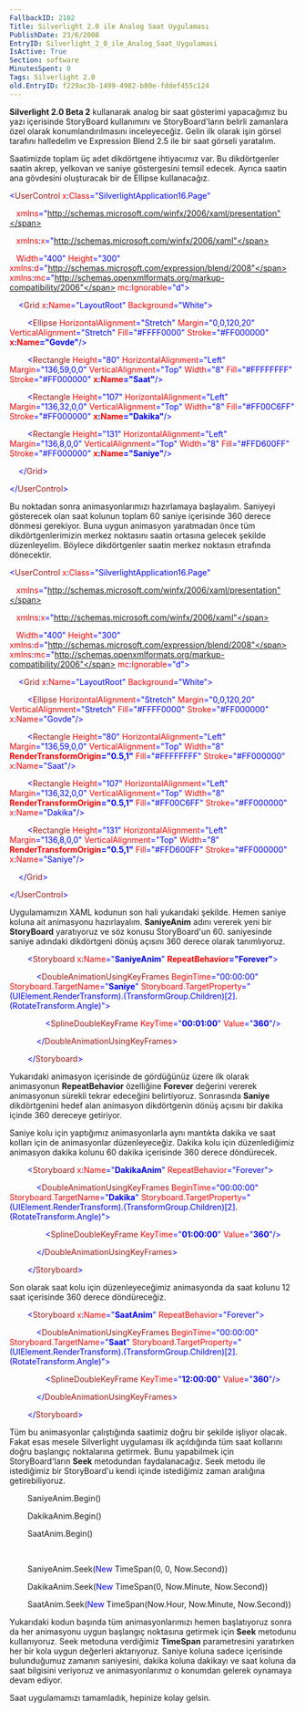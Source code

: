 ```yaml
---
FallbackID: 2102
Title: Silverlight 2.0 ile Analog Saat Uygulaması
PublishDate: 23/6/2008
EntryID: Silverlight_2_0_ile_Analog_Saat_Uygulamasi
IsActive: True
Section: software
MinutesSpent: 0
Tags: Silverlight 2.0
old.EntryID: f229ac3b-1499-4982-b80e-fddef455c124
---
```

**Silverlight 2.0 Beta 2** kullanarak analog bir saat gösterimi
yapacağımız bu yazı içerisinde StoryBoard kullanımını ve
StoryBoard'ların belirli zamanlara özel olarak konumlandırılmasını
inceleyeceğiz. Gelin ilk olarak işin görsel tarafını halledelim ve
Expression Blend 2.5 ile bir saat görseli yaratalım.

Saatimizde toplam üç adet dikdörtgene ihtiyacımız var. Bu dikdörtgenler
saatin akrep, yelkovan ve saniye göstergesini temsil edecek. Ayrıca
saatin ana gövdesini oluşturacak bir de Ellipse kullanacağız.

<span style="color: blue;">\<</span><span
style="color: #a31515;">UserControl</span><span style="color: red;">
x</span><span style="color: blue;">:</span><span
style="color: red;">Class</span><span
style="color: blue;">="SilverlightApplication16.Page"</span>

   <span style="color: red;"> xmlns</span><span
style="color: blue;">="http://schemas.microsoft.com/winfx/2006/xaml/presentation"</span>

   <span style="color: red;"> xmlns</span><span
style="color: blue;">:</span><span style="color: red;">x</span><span
style="color: blue;">="http://schemas.microsoft.com/winfx/2006/xaml"</span>

   <span style="color: red;"> Width</span><span
style="color: blue;">="400"</span><span style="color: red;">
Height</span><span style="color: blue;">="300"</span><span
style="color: red;"> xmlns</span><span
style="color: blue;">:</span><span style="color: red;">d</span><span
style="color: blue;">="http://schemas.microsoft.com/expression/blend/2008"</span><span
style="color: red;"> xmlns</span><span
style="color: blue;">:</span><span style="color: red;">mc</span><span
style="color: blue;">="http://schemas.openxmlformats.org/markup-compatibility/2006"</span><span
style="color: red;"> mc</span><span style="color: blue;">:</span><span
style="color: red;">Ignorable</span><span
style="color: blue;">="d"\></span>

<span style="color: #a31515;">    </span><span
style="color: blue;">\<</span><span
style="color: #a31515;">Grid</span><span style="color: red;">
x</span><span style="color: blue;">:</span><span
style="color: red;">Name</span><span
style="color: blue;">="LayoutRoot"</span><span style="color: red;">
Background</span><span style="color: blue;">="White"\></span>

<span style="color: #a31515;">        </span><span
style="color: blue;">\<</span><span
style="color: #a31515;">Ellipse</span><span style="color: red;">
HorizontalAlignment</span><span
style="color: blue;">="Stretch"</span><span style="color: red;">
Margin</span><span style="color: blue;">="0,0,120,20"</span><span
style="color: red;"> VerticalAlignment</span><span
style="color: blue;">="Stretch"</span><span style="color: red;">
Fill</span><span style="color: blue;">="\#FFFF0000"</span><span
style="color: red;"> Stroke</span><span
style="color: blue;">="\#FF000000"</span><span style="color: red;">
**x**</span><span style="color: blue;">**:**</span><span
style="color: red;">**Name**</span><span
style="color: blue;">**="Govde"**/\></span>

<span style="color: #a31515;">        </span><span
style="color: blue;">\<</span><span
style="color: #a31515;">Rectangle</span><span style="color: red;">
Height</span><span style="color: blue;">="80"</span><span
style="color: red;"> HorizontalAlignment</span><span
style="color: blue;">="Left"</span><span style="color: red;">
Margin</span><span style="color: blue;">="136,59,0,0"</span><span
style="color: red;"> VerticalAlignment</span><span
style="color: blue;">="Top"</span><span style="color: red;">
Width</span><span style="color: blue;">="8"</span><span
style="color: red;"> Fill</span><span
style="color: blue;">="\#FFFFFFFF"</span><span style="color: red;">
Stroke</span><span style="color: blue;">="\#FF000000"</span><span
style="color: red;"> **x**</span><span
style="color: blue;">**:**</span><span
style="color: red;">**Name**</span><span
style="color: blue;">**="Saat"**/\></span>

<span style="color: #a31515;">        </span><span
style="color: blue;">\<</span><span
style="color: #a31515;">Rectangle</span><span style="color: red;">
Height</span><span style="color: blue;">="107"</span><span
style="color: red;"> HorizontalAlignment</span><span
style="color: blue;">="Left"</span><span style="color: red;">
Margin</span><span style="color: blue;">="136,32,0,0"</span><span
style="color: red;"> VerticalAlignment</span><span
style="color: blue;">="Top"</span><span style="color: red;">
Width</span><span style="color: blue;">="8"</span> <span
style="color: red;"> Fill</span><span
style="color: blue;">="\#FF00C6FF"</span><span style="color: red;">
Stroke</span><span style="color: blue;">="\#FF000000"</span><span
style="color: red;"> **x**</span><span
style="color: blue;">**:**</span><span
style="color: red;">**Name**</span><span
style="color: blue;">**="Dakika"**/\></span>

<span style="color: #a31515;">        </span><span
style="color: blue;">\<</span><span
style="color: #a31515;">Rectangle</span><span style="color: red;">
Height</span><span style="color: blue;">="131"</span><span
style="color: red;"> HorizontalAlignment</span><span
style="color: blue;">="Left"</span><span style="color: red;">
Margin</span><span style="color: blue;">="136,8,0,0"</span><span
style="color: red;"> VerticalAlignment</span><span
style="color: blue;">="Top"</span><span style="color: red;">
Width</span><span style="color: blue;">="8"</span><span
style="color: red;"> Fill</span><span
style="color: blue;">="\#FFD600FF"</span><span style="color: red;">
Stroke</span><span style="color: blue;">="\#FF000000"</span><span
style="color: red;"> **x**</span><span
style="color: blue;">**:**</span><span
style="color: red;">**Name**</span><span
style="color: blue;">**="Saniye"**/\></span>

<span style="color: #a31515;">    </span><span
style="color: blue;">\</</span><span
style="color: #a31515;">Grid</span><span style="color: blue;">\></span>

<span style="color: blue;">\</</span><span
style="color: #a31515;">UserControl</span><span
style="color: blue;">\></span>

Bu noktadan sonra animasyonlarımızı hazırlamaya başlayalım. Saniyeyi
gösterecek olan saat kolunun toplam 60 saniye içerisinde 360 derece
dönmesi gerekiyor. Buna uygun animasyon yaratmadan önce tüm
dikdörtgenlerimizin merkez noktasını saatin ortasına gelecek şekilde
düzenleyelim. Böylece dikdörtgenler saatin merkez noktasın etrafında
dönecektir.

<span style="color: blue;">\<</span><span
style="color: #a31515;">UserControl</span><span style="color: red;">
x</span><span style="color: blue;">:</span><span
style="color: red;">Class</span><span
style="color: blue;">="SilverlightApplication16.Page"</span>

   <span style="color: red;"> xmlns</span><span
style="color: blue;">="http://schemas.microsoft.com/winfx/2006/xaml/presentation"</span>

   <span style="color: red;"> xmlns</span><span
style="color: blue;">:</span><span style="color: red;">x</span><span
style="color: blue;">="http://schemas.microsoft.com/winfx/2006/xaml"</span>

   <span style="color: red;"> Width</span><span
style="color: blue;">="400"</span><span style="color: red;">
Height</span><span style="color: blue;">="300"</span><span
style="color: red;"> xmlns</span><span
style="color: blue;">:</span><span style="color: red;">d</span><span
style="color: blue;">="http://schemas.microsoft.com/expression/blend/2008"</span><span
style="color: red;"> xmlns</span><span
style="color: blue;">:</span><span style="color: red;">mc</span><span
style="color: blue;">="http://schemas.openxmlformats.org/markup-compatibility/2006"</span><span
style="color: red;"> mc</span><span style="color: blue;">:</span><span
style="color: red;">Ignorable</span><span
style="color: blue;">="d"\></span>

<span style="color: #a31515;">    </span><span
style="color: blue;">\<</span><span
style="color: #a31515;">Grid</span><span style="color: red;">
x</span><span style="color: blue;">:</span><span
style="color: red;">Name</span><span
style="color: blue;">="LayoutRoot"</span><span style="color: red;">
Background</span><span style="color: blue;">="White"\></span>

<span style="color: #a31515;">        </span><span
style="color: blue;">\<</span><span
style="color: #a31515;">Ellipse</span><span style="color: red;">
HorizontalAlignment</span><span
style="color: blue;">="Stretch"</span><span style="color: red;">
Margin</span><span style="color: blue;">="0,0,120,20"</span><span
style="color: red;"> VerticalAlignment</span><span
style="color: blue;">="Stretch"</span><span style="color: red;">
Fill</span><span style="color: blue;">="\#FFFF0000"</span><span
style="color: red;"> Stroke</span><span
style="color: blue;">="\#FF000000"</span><span style="color: red;">
x</span><span style="color: blue;">:</span><span
style="color: red;">Name</span><span
style="color: blue;">="Govde"/\></span>

<span style="color: #a31515;">        </span><span
style="color: blue;">\<</span><span
style="color: #a31515;">Rectangle</span><span style="color: red;">
Height</span><span style="color: blue;">="80"</span><span
style="color: red;"> HorizontalAlignment</span><span
style="color: blue;">="Left"</span><span style="color: red;">
Margin</span><span style="color: blue;">="136,59,0,0"</span><span
style="color: red;"> VerticalAlignment</span><span
style="color: blue;">="Top"</span><span style="color: red;">
Width</span><span style="color: blue;">="8"</span><span
style="color: red;"> **RenderTransformOrigin**</span><span
style="color: blue;">**="0.5,1"**</span><span style="color: red;">
Fill</span><span style="color: blue;">="\#FFFFFFFF"</span><span
style="color: red;"> Stroke</span><span
style="color: blue;">="\#FF000000"</span><span style="color: red;">
x</span><span style="color: blue;">:</span><span
style="color: red;">Name</span><span
style="color: blue;">="Saat"/\></span>

<span style="color: #a31515;">        </span><span
style="color: blue;">\<</span><span
style="color: #a31515;">Rectangle</span><span style="color: red;">
Height</span><span style="color: blue;">="107"</span><span
style="color: red;"> HorizontalAlignment</span><span
style="color: blue;">="Left"</span><span style="color: red;">
Margin</span><span style="color: blue;">="136,32,0,0"</span><span
style="color: red;"> VerticalAlignment</span><span
style="color: blue;">="Top"</span><span style="color: red;">
Width</span><span style="color: blue;">="8"</span><span
style="color: red;"> **RenderTransformOrigin**</span><span
style="color: blue;">**="0.5,1"**</span><span style="color: red;">
Fill</span><span style="color: blue;">="\#FF00C6FF"</span><span
style="color: red;"> Stroke</span><span
style="color: blue;">="\#FF000000"</span><span style="color: red;">
x</span><span style="color: blue;">:</span><span
style="color: red;">Name</span><span
style="color: blue;">="Dakika"/\></span>

<span style="color: #a31515;">        </span><span
style="color: blue;">\<</span><span
style="color: #a31515;">Rectangle</span><span style="color: red;">
Height</span><span style="color: blue;">="131"</span><span
style="color: red;"> HorizontalAlignment</span><span
style="color: blue;">="Left"</span><span style="color: red;">
Margin</span><span style="color: blue;">="136,8,0,0"</span><span
style="color: red;"> VerticalAlignment</span><span
style="color: blue;">="Top"</span><span style="color: red;">
Width</span><span style="color: blue;">="8"</span><span
style="color: red;"> **RenderTransformOrigin**</span><span
style="color: blue;">**="0.5,1"**</span><span style="color: red;">
Fill</span><span style="color: blue;">="\#FFD600FF"</span><span
style="color: red;"> Stroke</span><span
style="color: blue;">="\#FF000000"</span><span style="color: red;">
x</span><span style="color: blue;">:</span><span
style="color: red;">Name</span><span
style="color: blue;">="Saniye"/\></span>

<span style="color: #a31515;">    </span><span
style="color: blue;">\</</span><span
style="color: #a31515;">Grid</span><span style="color: blue;">\></span>

<span style="color: blue;">\</</span><span
style="color: #a31515;">UserControl</span><span
style="color: blue;">\></span>

Uygulamamızın XAML kodunun son hali yukarıdaki şekilde. Hemen saniye
koluna ait animasyonu hazırlayalım. **SaniyeAnim** adını vererek yeni
bir **StoryBoard** yaratıyoruz ve söz konusu StoryBoard'un 60.
saniyesinde saniye adındaki dikdörtgeni dönüş açısını 360 derece olarak
tanımlıyoruz.

<span style="color: #a31515;">        </span><span
style="color: blue;">\<</span><span
style="color: #a31515;">Storyboard</span><span style="color: red;">
x</span><span style="color: blue;">:</span><span
style="color: red;">Name</span><span
style="color: blue;">="**SaniyeAnim**"</span><span style="color: red;">
**RepeatBehavior**</span><span
style="color: blue;">**="Forever"**\></span>

<span style="color: #a31515;">            </span><span
style="color: blue;">\<</span><span
style="color: #a31515;">DoubleAnimationUsingKeyFrames</span><span
style="color: red;"> BeginTime</span><span
style="color: blue;">="00:00:00"</span><span style="color: red;">
Storyboard.TargetName</span><span
style="color: blue;">="**Saniye**"</span><span style="color: red;">
Storyboard.TargetProperty</span><span
style="color: blue;">="(UIElement.RenderTransform).(TransformGroup.Children)[2].(RotateTransform.Angle)"\></span>

<span style="color: #a31515;">                </span><span
style="color: blue;">\<</span><span
style="color: #a31515;">SplineDoubleKeyFrame</span><span
style="color: red;"> KeyTime</span><span
style="color: blue;">="**00:01:00**"</span><span style="color: red;">
Value</span><span style="color: blue;">="**360**"/\></span>

<span style="color: #a31515;">            </span><span
style="color: blue;">\</</span><span
style="color: #a31515;">DoubleAnimationUsingKeyFrames</span><span
style="color: blue;">\></span>

<span style="color: #a31515;">        </span><span
style="color: blue;">\</</span><span
style="color: #a31515;">Storyboard</span><span
style="color: blue;">\></span>

Yukarıdaki animasyon içerisinde de gördüğünüz üzere ilk olarak
animasyonun **RepeatBehavior** özelliğine **Forever** değerini vererek
animasyonun sürekli tekrar edeceğini belirtiyoruz. Sonrasında **Saniye**
dikdörtgenini hedef alan animasyon dikdörtgenin dönüş açısını bir dakika
içinde 360 dereceye getiriyor.

Saniye kolu için yaptığımız animasyonlarla aynı mantıkta dakika ve saat
kolları için de animasyonlar düzenleyeceğiz. Dakika kolu için
düzenlediğimiz animasyon dakika kolunu 60 dakika içerisinde 360 derece
döndürecek.

<span style="color: #a31515;">        </span><span
style="color: blue;">\<</span><span
style="color: #a31515;">Storyboard</span><span style="color: red;">
x</span><span style="color: blue;">:</span><span
style="color: red;">Name</span><span
style="color: blue;">="**DakikaAnim**"</span><span style="color: red;">
RepeatBehavior</span><span style="color: blue;">="Forever"\></span>

<span style="color: #a31515;">            </span><span
style="color: blue;">\<</span><span
style="color: #a31515;">DoubleAnimationUsingKeyFrames</span><span
style="color: red;"> BeginTime</span><span
style="color: blue;">="00:00:00"</span><span style="color: red;">
Storyboard.TargetName</span><span
style="color: blue;">="**Dakika**"</span><span style="color: red;">
Storyboard.TargetProperty</span><span
style="color: blue;">="(UIElement.RenderTransform).(TransformGroup.Children)[2].(RotateTransform.Angle)"\></span>

<span style="color: #a31515;">                </span><span
style="color: blue;">\<</span><span
style="color: #a31515;">SplineDoubleKeyFrame</span><span
style="color: red;"> KeyTime</span><span
style="color: blue;">="**01:00:00**"</span><span style="color: red;">
Value</span><span style="color: blue;">="**360**"/\></span>

<span style="color: #a31515;">            </span><span
style="color: blue;">\</</span><span
style="color: #a31515;">DoubleAnimationUsingKeyFrames</span><span
style="color: blue;">\></span>

<span style="color: #a31515;">        </span><span
style="color: blue;">\</</span><span
style="color: #a31515;">Storyboard</span><span
style="color: blue;">\></span>

Son olarak saat kolu için düzenleyeceğimiz animasyonda da saat kolunu 12
saat içerisinde 360 derece döndüreceğiz.

<span style="color: #a31515;">        </span><span
style="color: blue;">\<</span><span
style="color: #a31515;">Storyboard</span><span style="color: red;">
x</span><span style="color: blue;">:</span><span
style="color: red;">Name</span><span
style="color: blue;">="**SaatAnim**"</span><span style="color: red;">
RepeatBehavior</span><span style="color: blue;">="Forever"\></span>

<span style="color: #a31515;">            </span><span
style="color: blue;">\<</span><span
style="color: #a31515;">DoubleAnimationUsingKeyFrames</span><span
style="color: red;"> BeginTime</span><span
style="color: blue;">="00:00:00"</span><span style="color: red;">
Storyboard.TargetName</span><span
style="color: blue;">="**Saat**"</span><span style="color: red;">
Storyboard.TargetProperty</span><span
style="color: blue;">="(UIElement.RenderTransform).(TransformGroup.Children)[2].(RotateTransform.Angle)"\></span>

<span style="color: #a31515;">                </span><span
style="color: blue;">\<</span><span
style="color: #a31515;">SplineDoubleKeyFrame</span><span
style="color: red;"> KeyTime</span><span
style="color: blue;">="**12:00:00**"</span><span style="color: red;">
Value</span><span style="color: blue;">="**360**"/\></span>

<span style="color: #a31515;">            </span><span
style="color: blue;">\</</span><span
style="color: #a31515;">DoubleAnimationUsingKeyFrames</span><span
style="color: blue;">\></span>

<span style="color: #a31515;">        </span><span
style="color: blue;">\</</span><span
style="color: #a31515;">Storyboard</span><span
style="color: blue;">\></span>

Tüm bu animasyonlar çalıştığında saatimiz doğru bir şekilde işliyor
olacak. Fakat esas mesele Silverlight uygulaması ilk açıldığında tüm
saat kollarını doğru başlangıç noktalarına getirmek. Bunu yapabilmek
için StoryBoard'ların **Seek** metodundan faydalanacağız. Seek metodu
ile istediğimiz bir StoryBoard'u kendi içinde istediğimiz zaman
aralığına getirebiliyoruz.

        SaniyeAnim.Begin()

        DakikaAnim.Begin()

        SaatAnim.Begin()

 

        SaniyeAnim.Seek(<span style="color: blue;">New</span>
TimeSpan(0, 0, Now.Second))

        DakikaAnim.Seek(<span style="color: blue;">New</span>
TimeSpan(0, Now.Minute, Now.Second))

        SaatAnim.Seek(<span style="color: blue;">New</span>
TimeSpan(Now.Hour, Now.Minute, Now.Second))

Yukarıdaki kodun başında tüm animasyonlarımızı hemen başlatıyoruz sonra
da her animasyonu uygun başlangıç noktasına getirmek için **Seek**
metodunu kullanıyoruz. Seek metoduna verdiğimiz **TimeSpan**
parametresini yaratırken her bir kola uygun değerleri aktarıyoruz.
Saniye koluna sadece içerisinde bulunduğumuz zamanın saniyesini, dakika
koluna dakikayı ve saat koluna da saat bilgisini veriyoruz ve
animasyonlarımız o konumdan gelerek oynamaya devam ediyor.

Saat uygulamamızı tamamladık, hepinize kolay gelsin.



